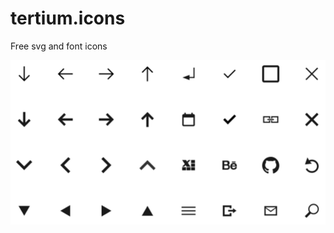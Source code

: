 # tertium.icons
Free svg and font icons

![tertium.icons artboard](https://github.com/Tertiumnon/tertium.icons/blob/master/artboard.png "tertium.icons artboard")
